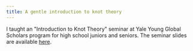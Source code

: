 ```yaml
---
title: A gentle introduction to knot theory
---
```


I taught an "Introduction to Knot Theory" seminar at Yale Young Global Scholars program for high school juniors and seniors. The seminar slides are available [here](https://drive.google.com/file/d/1h4O9N99TsEMutboqH0oci_9kFHKVPZ-e/view?usp=sharing).
